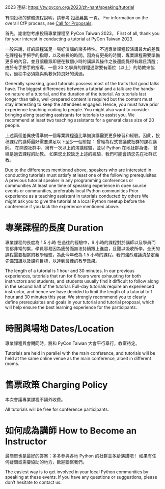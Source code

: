 2023 連結: https://tw.pycon.org/2023/zh-hant/speaking/tutorial

有關投稿的整體流程說明，請參考 [投稿募集](https://tw.pycon.org/2023/zh-hant/speaking/cfp) 一頁。
For information on the overall CfP process, see [Call for Proposals](https://tw.pycon.org/2023/en-us/speaking/cfp).

首先，謝謝您考慮投稿專業課程至 PyCon Taiwan 2023。
First of all, thank you for your interest in conducting a tutorial at PyCon Taiwan 2023.

一般來說，好的課程滿足一場好演講的諸多特性。不過專業課程較演講最大的差異在課程有手把手的指導，以及較長的時間。因為有更長的時間，專業課程需要準備更多的內容，並且讓聽眾即便在數個小時的講課與操作之後還能覺得有趣且清醒；由於有手把手的指導，一個 20 名學員的課程通常要有兩位（以上）的助教來協助，過程中必須能與助教保持良好的溝通。

Generally speaking, good tutorials possess most of the traits that good talks have. The biggest differences between a tutorial and a talk are the hands-on nature of a tutorial, and the duration of the tutorial. As tutorials last longer than talks, well-prepared content is required but the content must stay interesting to keep the attendees engaged. Hence, you must have prior experience teaching coding to people. You might also want to consider bringing along teaching assistants for tutorials to assist you. We recommend at least two teaching assistants for a general class size of 20 people.

上述兩個差異使得準備一個專業課程遠比準備演講需要更多練習和經驗。因此，投稿課程的講師最好需要滿足以下至少一個前提：
曾經為程式會議或社群的課程講師。
在開源社群中，擁有一次以上的演講經驗，並以 Python 在地社群為優。
曾經是過去課程的助教。
如果您比較缺乏上述的經驗，我們可能會請您先在社群試教。

Due to the differences mentioned above, speakers who are interested in conducting tutorials must satisfy at least one of the following prerequisites:
A previous tutorial speaker in any programming conferences or communities
At least one time of speaking experience in open source events or communities, preferably local Python communities
Prior experience as a teaching assistant in tutorials conducted by others
We might ask you to give the tutorial at a local Python meetup before the conference if you lack the experience mentioned above.

# 專業課程的長度 Duration
專業課程的長度為 1.5 小時
在過往的經驗中，6 小時的課程對於講師以及學員而言都非常的累，學員容易因為疲勞而無法持續跟上進度，且難以吸收所學。全天的課程需要相當的教學經驗，為此今年改為 1.5 小時的課程。我們強烈建議清楚定義先備知識以及課程目標，以達到最佳的教學效果。

The length of a tutorial is 1 hour and 30 minutes.
In our previous experiences, tutorials that run for 6 hours were exhausting for both instructors and students, and students usually find it difficult to follow along in the second half of the tutorial. Full-day tutorials require an experienced instructor, and hence we have decided to limit the length of a tutorial to 1 hour and 30 minutes this year. We strongly recommend you to clearly define prerequisites and goals in your tutorial and tutorial proposal, which will help ensure the best learning experience for the participants.

# 時間與場地 Dates/Location
專業課程與會期同時，將和 PyCon Taiwan 大會平行舉行，教室待定。

Tutorials are held in parallel with the main conference, and tutorials will be held at the same online venue as the main conference, albeit in different rooms.

# 售票政策 Charging Policy
本次會議專業課程不額外收費。

All tutorials will be free for conference participants.

# 如何成為講師 How to Become an Instructor
最簡單也是最好的答案：多多參與各地 Python 的社群並多給演講吧！
如果有任何疑問或需要協助的地方，歡迎聯繫我們。

The easiest way is to get involved in your local Python communities by speaking at these events.
If you have any questions or suggestions, please don’t hesitate to contact us.


